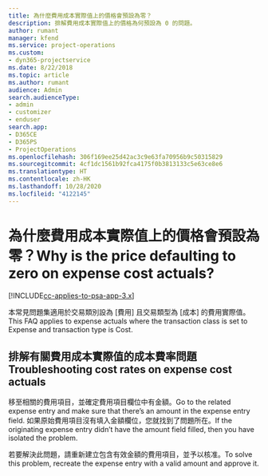 ```yaml
---
title: 為什麼費用成本實際值上的價格會預設為零？
description: 排解費用成本實際值上的價格為何預設為 0 的問題。
author: rumant
manager: kfend
ms.service: project-operations
ms.custom:
- dyn365-projectservice
ms.date: 8/22/2018
ms.topic: article
ms.author: rumant
audience: Admin
search.audienceType:
- admin
- customizer
- enduser
search.app:
- D365CE
- D365PS
- ProjectOperations
ms.openlocfilehash: 306f169ee25d42ac3c9e63fa70956b9c50315829
ms.sourcegitcommit: 4cf1dc1561b92fca4175f0b3813133c5e63ce8e6
ms.translationtype: HT
ms.contentlocale: zh-HK
ms.lasthandoff: 10/28/2020
ms.locfileid: "4122145"
---
```

# <a name="why-is-the-price-defaulting-to-zero-on-expense-cost-actuals"></a><span data-ttu-id="cec56-103">為什麼費用成本實際值上的價格會預設為零？</span><span class="sxs-lookup"><span data-stu-id="cec56-103">Why is the price defaulting to zero on expense cost actuals?</span></span>

[!INCLUDE[cc-applies-to-psa-app-3.x](../includes/cc-applies-to-psa-app-3x.md)]

<span data-ttu-id="cec56-104">本常見問題集適用於交易類別設為 [費用] 且交易類型為 [成本] 的費用實際值。</span><span class="sxs-lookup"><span data-stu-id="cec56-104">This FAQ applies to expense actuals where the transaction class is set to Expense and transaction type is Cost.</span></span>

## <a name="troubleshooting-cost-rates-on-expense-cost-actuals"></a><span data-ttu-id="cec56-105">排解有關費用成本實際值的成本費率問題</span><span class="sxs-lookup"><span data-stu-id="cec56-105">Troubleshooting cost rates on expense cost actuals</span></span>

<span data-ttu-id="cec56-106">移至相關的費用項目，並確定費用項目欄位中有金額。</span><span class="sxs-lookup"><span data-stu-id="cec56-106">Go to the related expense entry and make sure that there’s an amount in the expense entry field.</span></span> <span data-ttu-id="cec56-107">如果原始費用項目沒有填入金額欄位，您就找到了問題所在。</span><span class="sxs-lookup"><span data-stu-id="cec56-107">If the originating expense entry didn’t have the amount field filled, then you have isolated the problem.</span></span>
 
<span data-ttu-id="cec56-108">若要解決此問題，請重新建立包含有效金額的費用項目，並予以核准。</span><span class="sxs-lookup"><span data-stu-id="cec56-108">To solve this problem, recreate the expense entry with a valid amount and approve it.</span></span>
